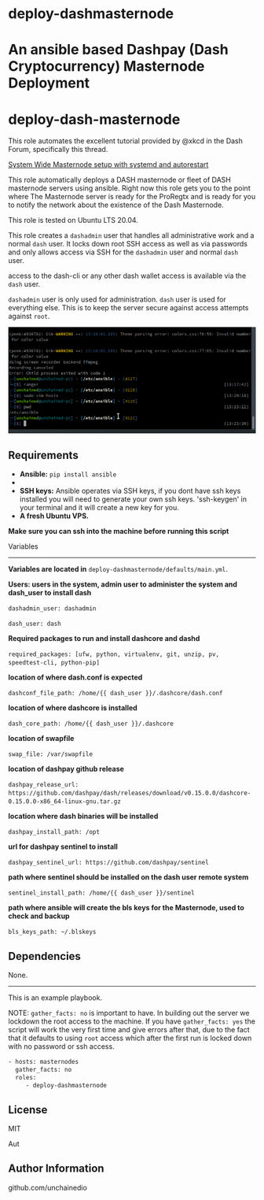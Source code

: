 # deploy-dashmasternode
An ansible based Dashpay (Dash Cryptocurrency) Masternode Deployment
=======



deploy-dash-masternode
=========
This role automates the excellent tutorial provided by @xkcd in the Dash Forum, specifically this thread.

[System Wide Masternode setup with systemd and autorestart](https://www.dash.org/forum/threads/system-wide-masternode-setup-with-systemd-auto-re-start-rfc.39460/)

This role automatically deploys a DASH masternode or fleet of DASH masternode servers using ansible.  Right now this role gets you to the point where The Masternode server is ready for the ProRegtx and is ready for you to notify the network about the existence of the Dash Masternode.

This role is tested on Ubuntu LTS 20.04. 

This role creates a `dashadmin` user that handles all administrative work  and a normal `dash` user. It locks down root SSH access as well as via  passwords and only allows access via SSH for the `dashadmin` user and normal `dash` user. 

access to the dash-cli or any other dash wallet access is available via the `dash` user.

`dashadmin` user is only used for administration.
`dash` user is used for everything else.  This is to keep the server secure against access attempts against `root`.


![deploy Demo](demo/run-deploy-dashmasternode.gif)




Requirements
------------

- **Ansible:** `pip install ansible`
- 
- **SSH keys:** Ansible operates via SSH keys, if you dont have ssh keys installed you will need to generate your own ssh keys.  'ssh-keygen' in your terminal and it will create a new key for you.
- **A fresh Ubuntu VPS.**


**Make sure you can ssh into the machine before running this script**


Variables

--------------

**Variables are located in** `deploy-dashmasternode/defaults/main.yml`. 

**Users: users in the system, admin user to administer the system and dash_user to install dash**

`dashadmin_user: dashadmin`

`dash_user: dash`

**Required packages to run and install dashcore and dashd**

`required_packages: [ufw, python, virtualenv, git, unzip, pv, speedtest-cli, python-pip]`

**location of where dash.conf is expected**

`dashconf_file_path: /home/{{ dash_user }}/.dashcore/dash.conf`

**location of where dashcore is installed**

`dash_core_path: /home/{{ dash_user }}/.dashcore`

**location of swapfile**

`swap_file: /var/swapfile`

**location of dashpay github release**

`dashpay_release_url: https://github.com/dashpay/dash/releases/download/v0.15.0.0/dashcore-0.15.0.0-x86_64-linux-gnu.tar.gz`

**location where dash binaries will be installed**

`dashpay_install_path: /opt`

**url for dashpay sentinel to install**

`dashpay_sentinel_url: https://github.com/dashpay/sentinel`

**path where sentinel should be installed  on the dash user remote system**

`sentinel_install_path: /home/{{ dash_user }}/sentinel`

**path where ansible will create the bls keys for the Masternode, used to check and backup**

`bls_keys_path: ~/.blskeys`


Dependencies
------------

None.

----------------
This is an example playbook.  

NOTE: `gather_facts: no` is important to have.  In building out the server we lockdown the root access to the machine.  If you have `gather_facts: yes` the script will work the very first time and give errors after that, due to the fact that it defaults to using `root` access which after the first run is locked down with no password or ssh access.


    - hosts: masternodes
      gather_facts: no
      roles:
         - deploy-dashmasternode



License
-------

MIT

Aut

Author Information
------------------

github.com/unchainedio
